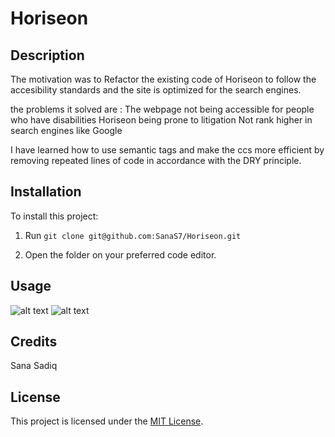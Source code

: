 # Horiseon

## Description

The motivation was to Refactor the existing code of Horiseon to follow the accesibility standards and the site is optimized for the search engines.     

the problems it solved are :
The webpage not being accessible for people who have disabilities
Horiseon being prone to litigation
Not rank higher in search engines like Google

I have learned how to use semantic tags and make the ccs more efficient by removing repeated lines of code in accordance with the DRY principle.

## Installation

To install this project:
1. Run
`git clone git@github.com:SanaS7/Horiseon.git`

2. Open the folder on your preferred code editor.


## Usage


![alt text](Develop/assets/images/Screeshot1.png)
![alt text](Develop/assets/images/Screeshot2.png)

## Credits

Sana Sadiq

## License

This project is licensed under the [MIT License](https://opensource.org/license/mit/).
